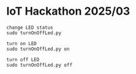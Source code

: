 # IoT Hackathon 2025/03

```Usage
change LED status
sudo turnOnOffLed.py

turn on LED
sudo turnOnOffLed.py on

turn off LED
sudo turnOnOffLed.py off
